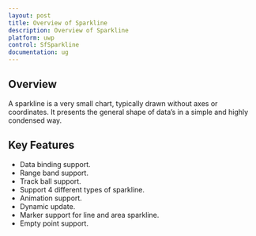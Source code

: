 ```yaml
---
layout: post
title: Overview of Sparkline
description: Overview of Sparkline
platform: uwp
control: SfSparkline
documentation: ug
---
```

## Overview

A sparkline is a very small chart, typically drawn without axes or coordinates. It presents the general shape of data’s in a simple and highly condensed way.

## Key Features

* Data binding support.
* Range band support.
* Track ball support.
* Support 4 different types of sparkline.
* Animation support.
* Dynamic update.
* Marker support for line and area sparkline.
* Empty point support.

